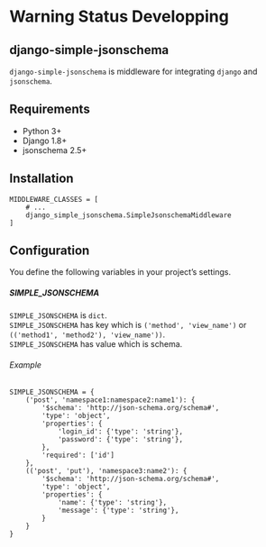 # Warning Status Developping
  
## django-simple-jsonschema
`django-simple-jsonschema` is middleware for integrating `django` and `jsonschema`.   
  
## Requirements
* Python 3+
* Django 1.8+
* jsonschema 2.5+

## Installation
```
MIDDLEWARE_CLASSES = [
    # ...
    django_simple_jsonschema.SimpleJsonschemaMiddleware
]
```

## Configuration
You define the following variables in your project’s settings.

##### SIMPLE_JSONSCHEMA
`SIMPLE_JSONSCHEMA` is `dict`.     
`SIMPLE_JSONSCHEMA` has key which is `('method', 'view_name')` or `(('method1', 'method2'), 'view_name'))`.  
`SIMPLE_JSONSCHEMA` has value  which is schema.   
###### Example 
```
SIMPLE_JSONSCHEMA = {
    ('post', 'namespace1:namespace2:name1'): {
        '$schema': 'http://json-schema.org/schema#',
        'type': 'object',
        'properties': {
            'login_id': {'type': 'string'},
            'password': {'type': 'string'},
        },
        'required': ['id']
    },
    (('post', 'put'), 'namespace3:name2'): {
        '$schema': 'http://json-schema.org/schema#',
        'type': 'object',
        'properties': {
            'name': {'type': 'string'},
            'message': {'type': 'string'},
        }
    }
}
```
